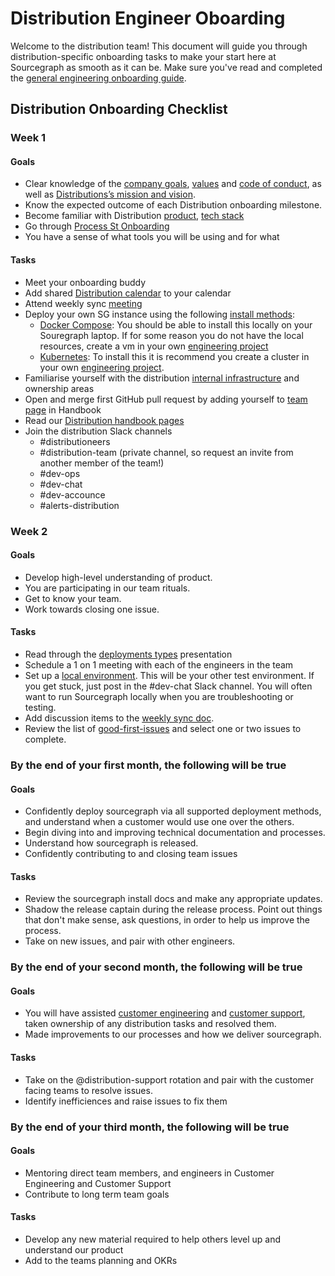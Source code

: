 # Distribution Engineer Oboarding

Welcome to the distribution team! This document will guide you through distribution-specific onboarding tasks to make your start here at Sourcegraph as smooth as it can be. Make sure you've read and completed the [general engineering onboarding guide](../onboarding/index.md).

## Distribution Onboarding Checklist

### Week 1

#### Goals

- Clear knowledge of the [company goals](../../../strategy-goals/goals/index.md), [values](../../../company-info-and-process/values/index.md) and [code of conduct](../../../company-info-and-process/communication/code_of_conduct.md), as well as [Distributions’s mission and vision](./index.md).
- Know the expected outcome of each Distribution onboarding milestone.
- Become familiar with Distribution [product](product.md), [tech stack](tech_stack.md)
- Go through [Process St Onboarding](https://app.process.st/reports/)
- You have a sense of what tools you will be using and for what

#### Tasks

- Meet your onboarding buddy
- Add shared [Distribution calendar](https://calendar.google.com/calendar/embed?src=c_k68fbvdcl42efbnh783mq9b90k%40group.calendar.google.com) to your calendar
- Attend weekly sync [meeting](https://calendar.google.com/event?action=TEMPLATE&tmeid=OXFyZXRsc21hdDh1MHNkNzQ2aGhqMzg3NmxfMjAyMTA1MjRUMTczMDAwWiBkYXZlQHNvdXJjZWdyYXBoLmNvbQ&tmsrc=dave%40sourcegraph.com&scp=ALL)
- Deploy your own SG instance using the following [install methods](https://docs.sourcegraph.com/admin/install):
  - [Docker Compose](https://docs.sourcegraph.com/admin/install/docker-compose): You should be able to install this locally on your Souregraph laptop. If for some reason you do not have the local resources, create a vm in your own [engineering project](../infrastructure/gcp.md#engineering-projects)
  - [Kubernetes](https://docs.sourcegraph.com/admin/install/kubernetes): To install this it is recommend you create a cluster in your own [engineering project](../infrastructure/gcp.md#engineering-projects).
- Familiarise yourself with the distribution [internal infrastructure](internal_infrastructure.md) and ownership areas
- Open and merge first GitHub pull request by adding yourself to [team page](../../../team/index.md) in Handbook
- Read our [Distribution handbook pages](index.md)
- Join the distribution Slack channels
  - #distributioneers
  - #distribution-team (private channel, so request an invite from another member of the team!)
  - #dev-ops
  - #dev-chat
  - #dev-accounce
  - #alerts-distribution

### Week 2

#### Goals

- Develop high-level understanding of product.
- You are participating in our team rituals.
- Get to know your team.
- Work towards closing one issue.

#### Tasks

- Read through the [deployments types](https://docs.google.com/presentation/d/1u4mbXjubQqV-6WFbuS7Q1b_X6BVh-_GWzzFQMcrAzLw/edit#slide=id.p) presentation
- Schedule a 1 on 1 meeting with each of the engineers in the team
- Set up a [local environment](https://docs.sourcegraph.com/dev/getting-started). This will be your other test environment. If you get stuck, just post in the #dev-chat Slack channel. You will often want to run Sourcegraph locally when you are troubleshooting or testing.
- Add discussion items to the [weekly sync doc](https://docs.google.com/document/d/1otP6F8qfm2yNOW1hjTszkkuiYF1MGp31s5ATeA76ij4/edit?usp=sharing).
- Review the list of [good-first-issues](https://github.com/sourcegraph/sourcegraph/issues?q=is%3Aopen+is%3Aissue+label%3A%22good+first+issue%22+label%3Ateam%2Fdistribution) and select one or two issues to complete.

### By the end of your first month, the following will be true

#### Goals

- Confidently deploy sourcegraph via all supported deployment methods, and understand when a customer would use one over the others.
- Begin diving into and improving technical documentation and processes.
- Understand how sourcegraph is released.
- Confidently contributing to and closing team issues

#### Tasks

- Review the sourcegraph install docs and make any appropriate updates.
- Shadow the release captain during the release process. Point out things that don't make sense, ask questions, in order to help us improve the process.
- Take on new issues, and pair with other engineers.

### By the end of your second month, the following will be true

#### Goals

- You will have assisted [customer engineering](../../../ce/index.md) and [customer support](../../../support/index.md), taken ownership of any distribution tasks and resolved them.
- Made improvements to our processes and how we deliver sourcegraph.

#### Tasks

- Take on the @distribution-support rotation and pair with the customer facing teams to resolve issues.
- Identify inefficiences and raise issues to fix them

### By the end of your third month, the following will be true

#### Goals

- Mentoring direct team members, and engineers in Customer Engineering and Customer Support
- Contribute to long term team goals

#### Tasks

- Develop any new material required to help others level up and understand our product
- Add to the teams planning and OKRs
